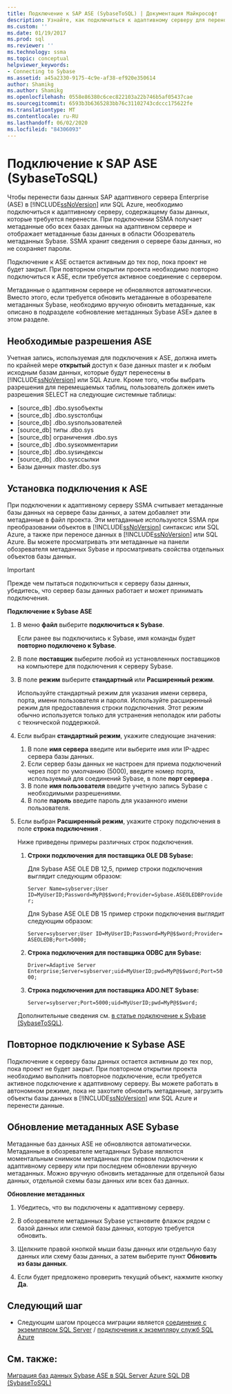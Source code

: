 ```yaml
---
title: Подключение к SAP ASE (SybaseToSQL) | Документация Майкрософт
description: Узнайте, как подключиться к адаптивному серверу для переноса базы данных SAP адаптивного сервера предприятия (ASE) в SQL Server или базу данных SQL Azure.
ms.custom: ''
ms.date: 01/19/2017
ms.prod: sql
ms.reviewer: ''
ms.technology: ssma
ms.topic: conceptual
helpviewer_keywords:
- Connecting to Sybase
ms.assetid: a45a2330-9175-4c9e-af38-ef920e350614
author: Shamikg
ms.author: Shamikg
ms.openlocfilehash: 0558e86380c6cec822103a22b746b5af05437cae
ms.sourcegitcommit: 6593b3b6365283bb76c31102743cdccc175622fe
ms.translationtype: MT
ms.contentlocale: ru-RU
ms.lasthandoff: 06/02/2020
ms.locfileid: "84306093"
---
```

# <a name="connecting-to-sap-ase-sybasetosql"></a>Подключение к SAP ASE (SybaseToSQL)

Чтобы перенести базы данных SAP адаптивного сервера Enterprise (ASE) в [!INCLUDE[ssNoVersion](../../includes/ssnoversion-md.md)] или SQL Azure, необходимо подключиться к адаптивному серверу, содержащему базы данных, которые требуется перенести. При подключении SSMA получает метаданные обо всех базах данных на адаптивном сервере и отображает метаданные базы данных в области Обозреватель метаданных Sybase. SSMA хранит сведения о сервере базы данных, но не сохраняет пароли.  
  
Подключение к ASE остается активным до тех пор, пока проект не будет закрыт. При повторном открытии проекта необходимо повторно подключиться к ASE, если требуется активное соединение с сервером.  
  
Метаданные о адаптивном сервере не обновляются автоматически. Вместо этого, если требуется обновить метаданные в обозревателе метаданных Sybase, необходимо вручную обновить метаданные, как описано в подразделе «обновление метаданных Sybase ASE» далее в этом разделе.  
  
## <a name="required-ase-permissions"></a>Необходимые разрешения ASE

Учетная запись, используемая для подключения к ASE, должна иметь по крайней мере **открытый** доступ к базе данных master и к любым исходным базам данных, которые будут перенесены в [!INCLUDE[ssNoVersion](../../includes/ssnoversion-md.md)] или SQL Azure. Кроме того, чтобы выбрать разрешения для перемещаемых таблиц, пользователь должен иметь разрешения SELECT на следующие системные таблицы:  
  
- [source_db] .dbo.sysобъекты  
- [source_db] .dbo.sysстолбцы  
- [source_db] .dbo.sysпользователей  
- [source_db] типы .dbo.sys  
- [source_db] ограничения .dbo.sys  
- [source_db] .dbo.sysкомментарии  
- [source_db] .dbo.sysиндексы  
- [source_db] .dbo.sysссылки  
- Базы данных master.dbo.sys  
  
## <a name="establishing-a-connection-to-ase"></a>Установка подключения к ASE

При подключении к адаптивному серверу SSMA считывает метаданные базы данных на сервере базы данных, а затем добавляет эти метаданные в файл проекта. Эти метаданные используются SSMA при преобразовании объектов в [!INCLUDE[ssNoVersion](../../includes/ssnoversion-md.md)] синтаксис или SQL Azure, а также при переносе данных в [!INCLUDE[ssNoVersion](../../includes/ssnoversion-md.md)] или SQL Azure. Вы можете просматривать эти метаданные на панели обозревателя метаданных Sybase и просматривать свойства отдельных объектов базы данных.  
  
> [!IMPORTANT]  
> Прежде чем пытаться подключиться к серверу базы данных, убедитесь, что сервер базы данных работает и может принимать подключения.  
  
**Подключение к Sybase ASE**
  
1. В меню **файл** выберите **подключиться к Sybase**.  
  
   Если ранее вы подключились к Sybase, имя команды будет **повторно подключено к Sybase**.  
  
2. В поле **поставщик** выберите любой из установленных поставщиков на компьютере для подключения к серверу Sybase.  
  
3. В поле **режим** выберите **стандартный** или **Расширенный режим**.  
  
   Используйте стандартный режим для указания имени сервера, порта, имени пользователя и пароля. Используйте расширенный режим для предоставления строки подключения. Этот режим обычно используется только для устранения неполадок или работы с технической поддержкой.  
  
4. Если выбран **стандартный режим**, укажите следующие значения:  
  
    1. В поле **имя сервера** введите или выберите имя или IP-адрес сервера базы данных.  
    2. Если сервер базы данных не настроен для приема подключений через порт по умолчанию (5000), введите номер порта, используемый для соединений Sybase, в поле **порт сервера** .  
    3. В поле **имя пользователя** введите учетную запись Sybase с необходимыми разрешениями.  
    4. В поле **пароль** введите пароль для указанного имени пользователя.  
  
5. Если выбран **Расширенный режим**, укажите строку подключения в поле **строка подключения** .  
  
    Ниже приведены примеры различных строк подключения.  
  
    1. **Строки подключения для поставщика OLE DB Sybase:**  
  
        Для Sybase ASE OLE DB 12,5, пример строки подключения выглядит следующим образом:  
  
        `Server Name=sybserver;User ID=MyUserID;Password=MyP@$$word;Provider=Sybase.ASEOLEDBProvider;`  
  
        Для Sybase ASE OLE DB 15 пример строки подключения выглядит следующим образом:  
  
        `Server=sybserver;User ID=MyUserID;Password=MyP@$$word;Provider= ASEOLEDB;Port=5000;`  
  
    2. **Строка подключения для поставщика ODBC для Sybase:**  
  
       `Driver=Adaptive Server Enterprise;Server=sybserver;uid=MyUserID;pwd=MyP@$$word;Port=5000;`  
  
    3. **Строка подключения для поставщика ADO.NET Sybase:**  
  
       `Server=sybserver;Port=5000;uid=MyUserID;pwd=MyP@$$word;`  
  
    Дополнительные сведения см. [в статье подключение к Sybase &#40;SybaseToSQL&#41;](../../ssma/sybase/connect-to-sybase-sybasetosql.md).  
  
## <a name="reconnecting-to-sybase-ase"></a>Повторное подключение к Sybase ASE

Подключение к серверу базы данных остается активным до тех пор, пока проект не будет закрыт. При повторном открытии проекта необходимо выполнить повторное подключение, если требуется активное подключение к адаптивному серверу. Вы можете работать в автономном режиме, пока не захотите обновить метаданные, загрузить объекты базы данных в [!INCLUDE[ssNoVersion](../../includes/ssnoversion-md.md)] или SQL Azure и перенести данные.  
  
## <a name="refreshing-sybase-ase-metadata"></a>Обновление метаданных ASE Sybase

Метаданные баз данных ASE не обновляются автоматически. Метаданные в обозревателе метаданных Sybase являются моментальным снимком метаданных при первом подключении к адаптивному серверу или при последнем обновлении вручную метаданных. Можно вручную обновить метаданные для отдельной базы данных, отдельной схемы базы данных или всех баз данных.  
  
**Обновление метаданных**
  
1. Убедитесь, что вы подключены к адаптивному серверу.  
  
2. В обозревателе метаданных Sybase установите флажок рядом с базой данных или схемой базы данных, которую требуется обновить.  
  
3. Щелкните правой кнопкой мыши базы данных или отдельную базу данных или схему базы данных, а затем выберите пункт **Обновить из базы данных**.  
  
4. Если будет предложено проверить текущий объект, нажмите кнопку **Да**.  
  
## <a name="next-step"></a>Следующий шаг  
  
- Следующим шагом процесса миграции является [соединение с экземпляром SQL Server](connecting-to-sql-server-sybasetosql.md)  /  [подключения к экземпляру служб SQL Azure](connecting-to-azure-sql-db-sybasetosql.md)  
  
## <a name="see-also"></a>См. также:

[Миграция баз данных Sybase ASE в SQL Server Azure SQL DB &#40;SybaseToSQL&#41;](../../ssma/sybase/migrating-sybase-ase-databases-to-sql-server-azure-sql-db-sybasetosql.md)  
